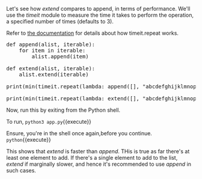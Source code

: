 Let's see how *extend* compares to append, in terms of performance.  We'll use the *timeit* module to measure the time it takes to perform the operation, a specified number of times (defaults to 3).

Refer to [the documentation](https://docs.python.org/2/library/timeit.html) for details about how timeit.repeat works.

<pre class="file" data-filename="app.py" data-target="replace">
def append(alist, iterable):
    for item in iterable:
        alist.append(item)

def extend(alist, iterable):
    alist.extend(iterable)

print(min(timeit.repeat(lambda: append([], "abcdefghijklmnopqrstuvwxyz"))))

print(min(timeit.repeat(lambda: extend([], "abcdefghijklmnopqrstuvwxyz"))))
</pre>

Now, run this by exiting from the Python shell.

To run, `python3 app.py`{{execute}}

Ensure, you're in the shell once again,before you continue.  `python`{{execute}}

This shows that *extend* is faster than *append*.  THis is true as far there's at least one element to add.  If there's a single element to add to the list, *extend* if marginally slower, and hence it's recommended to use *append* in such cases.  

